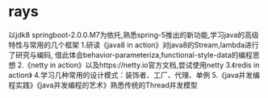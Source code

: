 # rays
以jdk8 springboot-2.0.0.M7为依托,熟悉spring-5推出的新功能,学习java的高级特性与常用的几个框架
1.研读《java8 in action》对java8的Stream,lambda进行了研究与编码,
借此体会behavior-parameteriza,functional-style-data的编程思想
2.《netty in action》以及https://netty.io官方文档,尝试使用netty
3.《redis in action》
4.学习几种常用的设计模式：装饰者、工厂、代理、单例
5.《java并发编程实践》《java并发编程的艺术》熟悉传统的Thread并发模型



